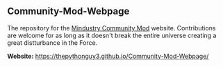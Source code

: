 ## Community-Mod-Webpage

The repository for the [Mindustry Community Mod](https://github.com/ThePythonGuy3/Community-Mod) website. Contributions are welcome for as long as it doesn't break the entire universe creating a great distturbance in the Force.

**Website:** https://thepythonguy3.github.io/Community-Mod-Webpage/
